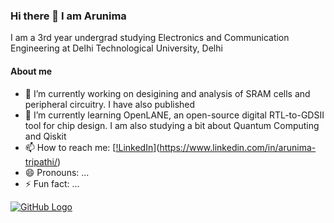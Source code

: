 ### Hi there 👋 I am Arunima

I am a 3rd year undergrad studying Electronics and Communication Engineering at Delhi Technological University, Delhi 

#### About me
- 🔭 I’m currently working on desigining and analysis of SRAM cells and peripheral circuitry. I have also published 
- 🌱 I’m currently learning OpenLANE, an open-source digital RTL-to-GDSII tool for chip design. I am also studying a bit about Quantum Computing and Qiskit
- 📫 How to reach me: [[!LinkedIn](https://cdn1.iconfinder.com/data/icons/logotypes/32/circle-linkedin-512.png)](https://www.linkedin.com/in/arunima-tripathi/) 
- 😄 Pronouns: ...
- ⚡ Fun fact: ...
  
[![GitHub Logo](https://github.githubassets.com/images/modules/logos_page/GitHub-Mark.png)](https://github.com)

